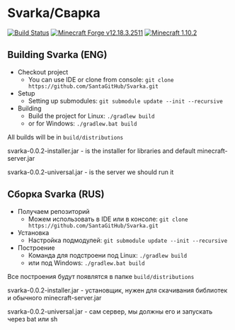 # Svarka/Сварка

[![Build Status](https://travis-ci.org/SantaGitHub/Svarka.svg?branch=master)](https://travis-ci.org/SantaGitHub/Svarka)
[![Minecraft Forge v12.18.3.2511](https://img.shields.io/badge/Minecraft%20Forge-v12.18.3.2511-green.svg)](http://files.minecraftforge.net)
[![Minecraft 1.10.2](https://img.shields.io/badge/Minecraft-v1.10.2-green.svg)](https://minecraft.net)

## Building Svarka (ENG)
* Checkout project
  * You can use IDE or clone from console:
  `git clone https://github.com/SantaGitHub/Svarka.git`
* Setup
  * Setting up submodules:
  `git submodule update --init --recursive`
* Building
  * Build the project for Linux:
  `./gradlew build`
  * or for Windows:
  `./gradlew.bat build `

All builds will be in `build/distributions`

svarka-0.0.2-installer.jar - is the installer for libraries and default minecraft-server.jar

svarka-0.0.2-universal.jar - is the server we should run it

## Сборка Svarka (RUS)
* Получаем репозиторий
  * Можем использовать в IDE или в консоле:
  `git clone https://github.com/SantaGitHub/Svarka.git`
* Установка
  * Настройка подмодулей:
  `git submodule update --init --recursive`
* Построение
  * Команда для подстроени под Linux:
  `./gradlew build`
  * или под Windows:
  `./gradlew.bat build `

Все построения будут появлятся в папке `build/distributions`

svarka-0.0.2-installer.jar - установщик, нужен для скачивания библиотек и обычного minecraft-server.jar

svarka-0.0.2-universal.jar - сам сервер, мы должны его и запускать через bat или sh
